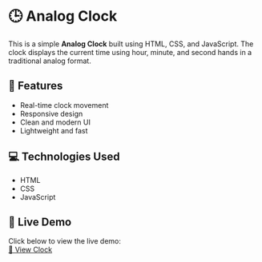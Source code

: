 # 🕒 Analog Clock

This is a simple **Analog Clock** built using HTML, CSS, and JavaScript. The clock displays the current time using hour, minute, and second hands in a traditional analog format.

## 🔧 Features

- Real-time clock movement
- Responsive design
- Clean and modern UI
- Lightweight and fast

## 💻 Technologies Used

- HTML
- CSS
- JavaScript 



## 🚀 Live Demo

Click below to view the live demo:  
[🔗 View Clock](http://127.0.0.1:3000/index.html)


